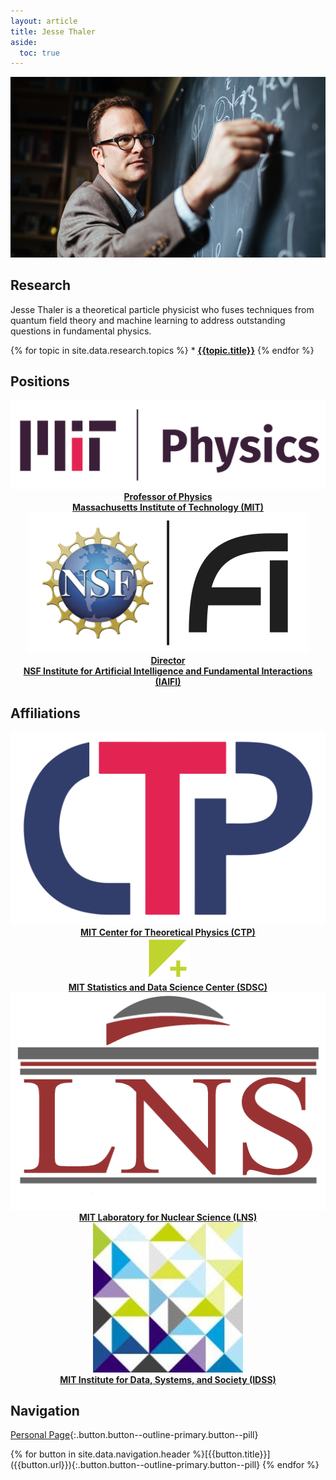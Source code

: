 ```yaml
---
layout: article
title: Jesse Thaler
aside:
  toc: true
---
```


<center>
<img src="images/jthaler_mit_spotlight.jpg" title="Jesse Thaler"/>
</center>

## Research

Jesse Thaler is a theoretical particle physicist who fuses techniques from quantum field theory and machine learning to address outstanding questions in fundamental physics.

{% for topic in site.data.research.topics %}  * **[{{topic.title}}](research.html#{{topic.key}})**
{% endfor %}

## Positions

<div class="grid-container">
  <div class="grid grid--py-3">
    <div class="cell cell--6">
          <center>
          <a href="https://physics.mit.edu/">
            <img class="image-h image-h--xs" src="images/logo_mit_physics.png" title="MIT Physics"/>
          <br>
              <b>Professor of Physics <br> Massachusetts Institute of Technology (MIT)</b>
          </a>
          </center>
    </div>
    <div class="cell cell--6">
          <center>
          <a href="http://iaifi.org/">
            <img class="image-h image-h--xs" src="images/logo_iaifi_nsf.png" title="IAIFI"/>
          <br>
              <b>Director <br> NSF Institute for Artificial Intelligence and Fundamental Interactions (IAIFI)</b>
          </a>
          </center>
    </div>
  </div>
</div>

## Affiliations

<div class="grid-container">
  <div class="grid grid--py-3">
    <div class="cell cell--6">
          <center>
          <a href="http://ctp.mit.edu/">
            <img class="image-h image-h--xs" src="images/logo_ctp.png" title="CTP"/>
          <br>
              <b>MIT Center for Theoretical Physics (CTP)</b>
          </a>
          </center>
    </div>
    <div class="cell cell--6">
          <center>
          <a href="https://idss.mit.edu/">
            <img class="image-h image-h--xs" src="images/logo_sdsc.png" title="SDSC"/>
          <br>
              <b>MIT Statistics and Data Science Center (SDSC)</b>
          </a>
          </center>
    </div>
    <div class="cell cell--6">
          <center>
          <a href="http://web.mit.edu/lns/">
            <img class="image-h image-h--xs" src="images/logo_lns.png" title="LNS"/>
          <br>
              <b>MIT Laboratory for Nuclear Science (LNS)</b>
          </a>
          </center>
    </div>
    <div class="cell cell--6">
          <center>
          <a href="https://idss.mit.edu/">
            <img class="image-h image-h--xs" src="images/logo_idss.jpg" title="IDSS"/>
          <br>
              <b>MIT Institute for Data, Systems, and Society (IDSS)</b>
          </a>
          </center>
    </div>

  </div>
</div>





## Navigation

[Personal Page](personal){:.button.button--outline-primary.button--pill}

<div markdown=1>
{% for button in site.data.navigation.header %}[{{button.title}}]({{button.url}}){:.button.button--outline-primary.button--pill} {% endfor %}
</div>




